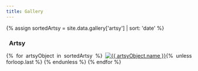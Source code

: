 ```yaml
---
title: Gallery
---
```


{% assign sortedArtsy = site.data.gallery['artsy'] | sort: 'date' %}

<h3 id="artsy">
  <i aria-hidden="true" class="fa fa-paint-brush"></i>&nbsp; Artsy
</h3>
<p style="text-align: justify; vertical-align: middle;">
  {% for artsyObject in sortedArtsy %}
  <a href="{{ site.uri.assets }}/gallery/artsy/{{ artsyObject.image.full.file }}" rel="me" target="_blank" title="{{ artsyObject.name }}"><img
    alt="{{ artsyObject.name }}" height="{{ artsyObject.image.thumb.height }}" src="{{ site.uri.assets }}/gallery/artsy/{{ artsyObject.image.thumb.file }}"
    style="border: 0px;" width="{{ artsyObject.image.thumb.width }}" /></a>{% unless forloop.last %}&nbsp;{% endunless %}
  {% endfor %}
</p>
